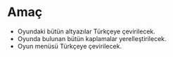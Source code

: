 # Amaç
- Oyundaki bütün altyazılar Türkçeye çevirilecek.
- Oyunda bulunan bütün kaplamalar yerelleştirilecek.
- Oyun menüsü Türkçeye çevirilecek.
